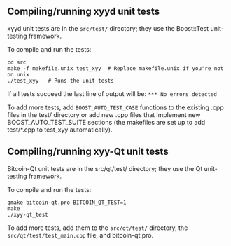 Compiling/running xyyd unit tests
------------------------------------

xyyd unit tests are in the `src/test/` directory; they
use the Boost::Test unit-testing framework.

To compile and run the tests:

	cd src
	make -f makefile.unix test_xyy  # Replace makefile.unix if you're not on unix
	./test_xyy   # Runs the unit tests

If all tests succeed the last line of output will be:
`*** No errors detected`

To add more tests, add `BOOST_AUTO_TEST_CASE` functions to the existing
.cpp files in the test/ directory or add new .cpp files that
implement new BOOST_AUTO_TEST_SUITE sections (the makefiles are
set up to add test/*.cpp to test_xyy automatically).


Compiling/running xyy-Qt unit tests
---------------------------------------

Bitcoin-Qt unit tests are in the src/qt/test/ directory; they
use the Qt unit-testing framework.

To compile and run the tests:

	qmake bitcoin-qt.pro BITCOIN_QT_TEST=1
	make
	./xyy-qt_test

To add more tests, add them to the `src/qt/test/` directory,
the `src/qt/test/test_main.cpp` file, and bitcoin-qt.pro.
